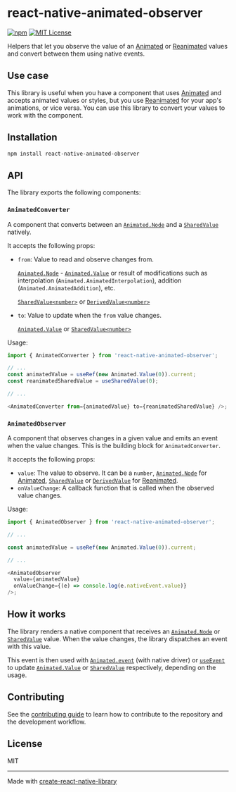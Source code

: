 # react-native-animated-observer

[![npm][version-badge]][version]
[![MIT License][license-badge]][license]

Helpers that let you observe the value of an [Animated][animated] or [Reanimated][reanimated] values and convert between them using native events.

## Use case

This library is useful when you have a component that uses [Animated][animated] and accepts animated values or styles, but you use [Reanimated][reanimated] for your app's animations, or vice versa. You can use this library to convert your values to work with the component.

## Installation

```sh
npm install react-native-animated-observer
```

## API

The library exports the following components:

### `AnimatedConverter`

A component that converts between an [`Animated.Node`][animated.node] and a [`SharedValue`][reanimated.sharedvalue] natively.

It accepts the following props:

- `from`: Value to read and observe changes from.

  [`Animated.Node`][animated.node] - [`Animated.Value`][animated.value] or result of modifications such as interpolation (`Animated.AnimatedInterpolation`), addition (`Animated.AnimatedAddition`), etc.

  [`SharedValue<number>`][reanimated.sharedvalue] or [`DerivedValue<number>`][reanimated.derivedvalue]

- `to`: Value to update when the `from` value changes.

  [`Animated.Value`][animated.value] or [`SharedValue<number>`][reanimated.sharedvalue]

Usage:

```js
import { AnimatedConverter } from 'react-native-animated-observer';

// ...
const animatedValue = useRef(new Animated.Value(0)).current;
const reanimatedSharedValue = useSharedValue(0);

// ...

<AnimatedConverter from={animatedValue} to={reanimatedSharedValue} />;
```

### `AnimatedObserver`

A component that observes changes in a given value and emits an event when the value changes. This is the building block for `AnimatedConverter`.

It accepts the following props:

- `value`: The value to observe. It can be a `number`, [`Animated.Node`][animated.node] for [Animated][animated], [`SharedValue`][reanimated.sharedvalue] or [`DerivedValue`][reanimated.derivedvalue] for [Reanimated][reanimated].
- `onValueChange`: A callback function that is called when the observed value changes.

Usage:

```js
import { AnimatedObserver } from 'react-native-animated-observer';

// ...

const animatedValue = useRef(new Animated.Value(0)).current;

// ...

<AnimatedObserver
  value={animatedValue}
  onValueChange={(e) => console.log(e.nativeEvent.value)}
/>;
```

## How it works

The library renders a native component that receives an [`Animated.Node`][animated.node] or [`SharedValue`][reanimated.sharedvalue] value. When the value changes, the library dispatches an event with this value.

This event is then used with [`Animated.event`][animated.event] (with native driver) or [`useEvent`][reanimated.useevent] to update [`Animated.Value`][animated.value] or [`SharedValue`][reanimated.sharedvalue] respectively, depending on the usage.

## Contributing

See the [contributing guide](CONTRIBUTING.md) to learn how to contribute to the repository and the development workflow.

## License

MIT

---

Made with [create-react-native-library](https://github.com/callstack/react-native-builder-bob)

[animated]: https://reactnative.dev/docs/animated
[reanimated]: https://docs.swmansion.com/react-native-reanimated/docs/
[animated.node]: https://reactnative.dev/docs/animated#node
[animated.value]: https://reactnative.dev/docs/animated#value
[animated.event]: https://reactnative.dev/docs/animated#event
[reanimated.sharedvalue]: https://docs.swmansion.com/react-native-reanimated/docs/core/useSharedValue/
[reanimated.derivedvalue]: https://docs.swmansion.com/react-native-reanimated/docs/core/useDerivedValue
[reanimated.useevent]: https://docs.swmansion.com/react-native-reanimated/docs/advanced/useEvent
[version-badge]: https://img.shields.io/npm/v/react-native-animated-observer.svg?style=flat-square
[license-badge]: https://img.shields.io/npm/l/react-native-animated-observer.svg?style=flat-square
[version]: https://www.npmjs.com/package/react-native-animated-observer
[license]: https://opensource.org/licenses/MIT
